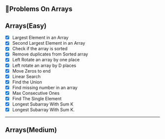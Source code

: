 ## 🚀Problems On Arrays

## Arrays(Easy)
- [x] Largest Element in an Array
- [x] Second Largest Element in an Array
- [x] Check if the array is sorted
- [x] Remove duplicates from Sorted array
- [x] Left Rotate an array by one place
- [x] Left rotate an array by D places
- [x] Move Zeros to end
- [x] Linear Search
- [x] Find the Union
- [x] Find missing number in an array
- [x]  Max Consecutive Ones
- [x] Find The Single Element
- [x] Longest Subarray With Sum K
- [x] Longest Subarray With Sum K.
-------------------------------------------
## Arrays(Medium)